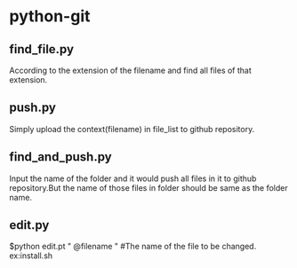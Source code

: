 # python-git

find_file.py
-------
According to the extension of the filename and find all files of that extension.

push.py
------
Simply upload the context(filename) in file_list to github repository.

find_and_push.py
----------------
Input the name of the folder and it would push all files in it to github repository.But the name of those files in folder should be same as the folder name.


edit.py
-------
$python edit.pt " @filename "  #The name of the file to be changed. ex:install.sh



